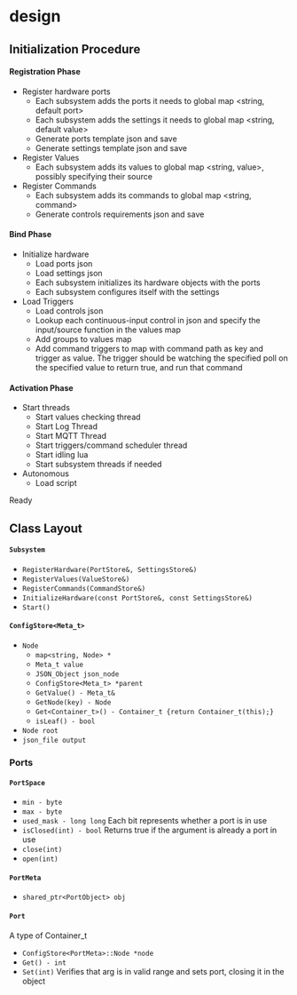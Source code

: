 # design

## Initialization Procedure
#### Registration Phase
 - Register hardware ports
   - Each subsystem adds the ports it needs to global map <string, default port>
   - Each subsystem adds the settings it needs to global map <string, default value>
   - Generate ports template json and save
   - Generate settings template json and save
 - Register Values
   - Each subsystem adds its values to global map <string, value>, possibly specifying their source
 - Register Commands
   - Each subsystem adds its commands to global map <string, command>
   - Generate controls requirements json and save

#### Bind Phase
 - Initialize hardware
   - Load ports json
   - Load settings json
   - Each subsystem initializes its hardware objects with the ports
   - Each subsystem configures itself with the settings
 - Load Triggers
   - Load controls json
   - Lookup each continuous-input control in json and specify the input/source function in the values map
   - Add groups to values map
   - Add command triggers to map with command path as key and trigger as value. The trigger should be watching the specified poll on the specified value to return true, and run that command

#### Activation Phase
 - Start threads
   - Start values checking thread
   - Start Log Thread
   - Start MQTT Thread
   - Start triggers/command scheduler thread
   - Start idling lua
   - Start subsystem threads if needed
 - Autonomous
   - Load script

Ready

## Class Layout

#### `Subsystem`
 - `RegisterHardware(PortStore&, SettingsStore&)`
 - `RegisterValues(ValueStore&)`
 - `RegisterCommands(CommandStore&)`
 - `InitializeHardware(const PortStore&, const SettingsStore&)`
 - `Start()`

#### `ConfigStore<Meta_t>`
 - `Node`
   - `map<string, Node> *`
   - `Meta_t value`
   - `JSON_Object json_node`
   - `ConfigStore<Meta_t> *parent`
   - `GetValue() - Meta_t&`
   - `GetNode(key) - Node`
   - `Get<Container_t>() - Container_t {return Container_t(this);}`
   - `isLeaf() - bool`
 - `Node root`
 - `json_file output`

### Ports

#### `PortSpace`
 - `min - byte`
 - `max - byte`
 - `used_mask - long long` Each bit represents whether a port is in use
 - `isClosed(int) - bool` Returns true if the argument is already a port in use
 - `close(int)`
 - `open(int)`

#### `PortMeta`
 - `shared_ptr<PortObject> obj`

#### `Port`
A type of Container_t
 - `ConfigStore<PortMeta>::Node *node`
 - `Get() - int`
 - `Set(int)` Verifies that arg is in valid range and sets port, closing it in the object


